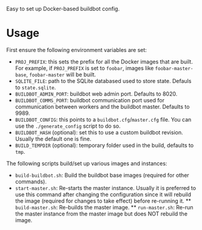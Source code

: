 Easy to set up Docker-based buildbot config.

Usage
=====

First ensure the following environment variables are set:
* `PROJ_PREFIX`: this sets the prefix for all the Docker images that are built. For example, if `PROJ_PREFIX` is set to `foobar`, images like `foobar-master-base`, `foobar-master` will be built.
* `SQLITE_FILE`: path to the SQLite databased used to store state. Defauls to `state.sqlite`.
* `BUILDBOT_ADMIN_PORT`: buildbot web admin port. Defaults to 8020.
* `BUILDBOT_COMMS_PORT`: buildbot communication port used for communication between workers and the buildbot master. Defaults to 9989.
* `BUILDBOT_CONFIG`: this points to a `buildbot.cfg`/`master.cfg` file. You can use the `./generate_config` script to do so.
* `BUILDBOT_HASH` (optional): set this to use a custom buildbot revision. Usually the default one is fine.
* `BUILD_TEMPDIR` (optional): temporary folder used in the build, defaults to `tmp`.

The following scripts build/set up various images and instances:
* `build-buildbot.sh`: Build the buildbot base images (required for other commands).
* `start-master.sh`: Re-starts the master instance. Usually it is preferred to use this command after changing the configuration since it will rebuild the image (required for changes to take effect) before re-running it.
** `build-master.sh`: Re-builds the master image.
** `run-master.sh`: Re-run the master instance from the master image but does NOT rebuild the image.
